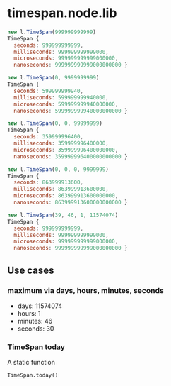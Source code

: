 # timespan.node.lib

```javascript
new l.TimeSpan(999999999999)
TimeSpan {
  seconds: 999999999999,
  milliseconds: 999999999999000,
  microseconds: 999999999999000000,
  nanoseconds: 999999999999000000000 }

new l.TimeSpan(0, 9999999999)
TimeSpan {
  seconds: 599999999940,
  milliseconds: 599999999940000,
  microseconds: 599999999940000000,
  nanoseconds: 599999999940000000000 }

new l.TimeSpan(0, 0, 99999999)
TimeSpan {
  seconds: 359999996400,
  milliseconds: 359999996400000,
  microseconds: 359999996400000000,
  nanoseconds: 359999996400000000000 }

new l.TimeSpan(0, 0, 0, 9999999)
TimeSpan {
  seconds: 863999913600,
  milliseconds: 863999913600000,
  microseconds: 863999913600000000,
  nanoseconds: 863999913600000000000 }

new l.TimeSpan(39, 46, 1, 11574074)
TimeSpan {
  seconds: 999999999999,
  milliseconds: 999999999999000,
  microseconds: 999999999999000000,
  nanoseconds: 999999999999000000000 }
```

## Use cases

### maximum via days, hours, minutes, seconds

- days: 11574074
- hours: 1
- minutes: 46
- seconds: 30

### TimeSpan today

A static function

`TimeSpan.today()`
